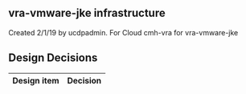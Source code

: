 ## vra-vmware-jke infrastructure

Created 2/1/19 by ucdpadmin. For Cloud cmh-vra for vra-vmware-jke


## Design Decisions
| Design item                | Decision|
| :----------------------------------- | :--------------------------------------------------------------------------------|
